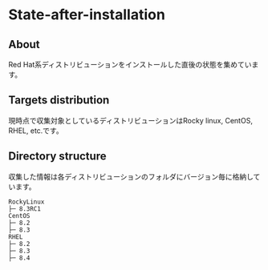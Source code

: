 # State-after-installation

## About

Red Hat系ディストリビューションをインストールした直後の状態を集めています。

## Targets distribution

現時点で収集対象としているディストリビューションはRocky linux, CentOS, RHEL, etc.です。

## Directory structure

収集した情報は各ディストリビューションのフォルダにバージョン毎に格納しています。

```
RockyLinux
├─ 8.3RC1
CentOS
├─ 8.2
├─ 8.3
RHEL
├─ 8.2
├─ 8.3
├─ 8.4
```
